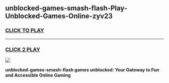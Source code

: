 
## unblocked-games-smash-flash-Play-Unblocked-Games-Online-zyv23
<h3>
<a href="https://premium76.site?title=unblocked-games-smash-flash&ref=24A">CLICK TO PLAY</a></h3>
<hr>

<h3>
<a href="https://premium76.site?title=unblocked-games-smash-flash&ref=24A">CLICK 2 PLAY</a>
  
</h3>

<a href="https://premium76.site?title=unblocked-games-smash-flash&ref=24A"><img src="https://clearcache.store/games.png"></a>


**unblocked-games-smash-flash games unblocked: Your Gateway to Fun and Accessible Online Gaming**

